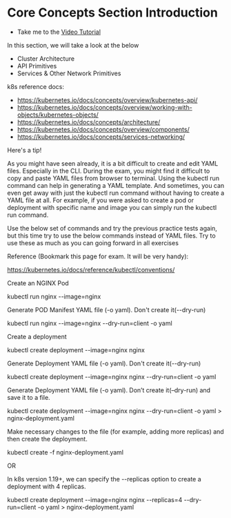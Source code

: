 # Core Concepts Section Introduction

 - Take me to the [Video Tutorial](https://kodekloud.com/topic/core-concepts-section-introduction/)
 
In this section, we will take a look at the below
- Cluster Architecture  
- API Primitives
- Services & Other Network Primitives

k8s reference docs:
- https://kubernetes.io/docs/concepts/overview/kubernetes-api/
- https://kubernetes.io/docs/concepts/overview/working-with-objects/kubernetes-objects/
- https://kubernetes.io/docs/concepts/architecture/
- https://kubernetes.io/docs/concepts/overview/components/
- https://kubernetes.io/docs/concepts/services-networking/


Here's a tip!

As you might have seen already, it is a bit difficult to create and edit YAML files. Especially in the CLI. During the exam, you might find it difficult to copy and paste YAML files from browser to terminal. Using the kubectl run command can help in generating a YAML template. And sometimes, you can even get away with just the kubectl run command without having to create a YAML file at all. For example, if you were asked to create a pod or deployment with specific name and image you can simply run the kubectl run command.

Use the below set of commands and try the previous practice tests again, but this time try to use the below commands instead of YAML files. Try to use these as much as you can going forward in all exercises

Reference (Bookmark this page for exam. It will be very handy):

https://kubernetes.io/docs/reference/kubectl/conventions/

Create an NGINX Pod

kubectl run nginx --image=nginx

Generate POD Manifest YAML file (-o yaml). Don't create it(--dry-run)

kubectl run nginx --image=nginx --dry-run=client -o yaml

Create a deployment

kubectl create deployment --image=nginx nginx

Generate Deployment YAML file (-o yaml). Don't create it(--dry-run)

kubectl create deployment --image=nginx nginx --dry-run=client -o yaml

Generate Deployment YAML file (-o yaml). Don’t create it(–dry-run) and save it to a file.

kubectl create deployment --image=nginx nginx --dry-run=client -o yaml > nginx-deployment.yaml

Make necessary changes to the file (for example, adding more replicas) and then create the deployment.

kubectl create -f nginx-deployment.yaml



OR

In k8s version 1.19+, we can specify the --replicas option to create a deployment with 4 replicas.

kubectl create deployment --image=nginx nginx --replicas=4 --dry-run=client -o yaml > nginx-deployment.yaml

